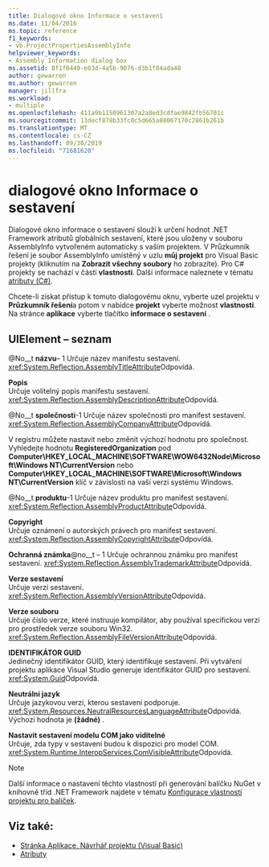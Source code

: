 ```yaml
---
title: Dialogové okno Informace o sestavení
ms.date: 11/04/2016
ms.topic: reference
f1_keywords:
- vb.ProjectPropertiesAssemblyInfo
helpviewer_keywords:
- Assembly Information dialog box
ms.assetid: 8f1f6449-e03d-4a5b-9076-d3b1f84ada48
author: gewarren
ms.author: gewarren
manager: jillfra
ms.workload:
- multiple
ms.openlocfilehash: 411a9b1150961307a2a8ed3cdfae9842fb56701c
ms.sourcegitcommit: 13decf878b33fc0c5d665a88067170c2861b261b
ms.translationtype: MT
ms.contentlocale: cs-CZ
ms.lasthandoff: 09/30/2019
ms.locfileid: "71681620"
---
```

# <a name="assembly-information-dialog-box"></a>dialogové okno Informace o sestavení

Dialogové okno informace o sestavení slouží k určení hodnot .NET Framework atributů globálních sestavení, které jsou uloženy v souboru AssemblyInfo vytvořeném automaticky s vaším projektem. V Průzkumník řešení je soubor AssemblyInfo umístěný v uzlu **můj projekt** pro Visual Basic projekty (kliknutím na **Zobrazit všechny soubory** ho zobrazíte). Pro C# projekty se nachází v části **vlastnosti**. Další informace naleznete v tématu [atributy (C#)](/dotnet/csharp/programming-guide/concepts/attributes/index).

Chcete-li získat přístup k tomuto dialogovému oknu, vyberte uzel projektu v **Průzkumník řešení**a potom v nabídce **projekt** vyberte možnost **vlastnosti**. Na stránce **aplikace** vyberte tlačítko **informace o sestavení** .

## <a name="uielement-list"></a>UIElement – seznam

@No__t **názvu**– 1
Určuje název manifestu sestavení. <xref:System.Reflection.AssemblyTitleAttribute>Odpovídá.

**Popis**\
Určuje volitelný popis manifestu sestavení. <xref:System.Reflection.AssemblyDescriptionAttribute>Odpovídá.

@No__t **společnosti**-1
Určuje název společnosti pro manifest sestavení. <xref:System.Reflection.AssemblyCompanyAttribute>Odpovídá.

V registru můžete nastavit nebo změnit výchozí hodnotu pro společnost. Vyhledejte hodnotu **RegisteredOrganization** pod **Computer\HKEY_LOCAL_MACHINE\SOFTWARE\WOW6432Node\Microsoft\Windows NT\CurrentVersion** nebo **Computer\HKEY_LOCAL_MACHINE\SOFTWARE\Microsoft\Windows NT\CurrentVersion** klíč v závislosti na vaší verzi systému Windows.

@No__t **produktu**-1
Určuje název produktu pro manifest sestavení. <xref:System.Reflection.AssemblyProductAttribute>Odpovídá.

**Copyright**\
Určuje oznámení o autorských právech pro manifest sestavení. <xref:System.Reflection.AssemblyCopyrightAttribute>Odpovídá.

**Ochranná známka**@no__t – 1
Určuje ochrannou známku pro manifest sestavení. <xref:System.Reflection.AssemblyTrademarkAttribute>Odpovídá.

**Verze sestavení**\
Určuje verzi sestavení. <xref:System.Reflection.AssemblyVersionAttribute>Odpovídá.

**Verze souboru**\
Určuje číslo verze, které instruuje kompilátor, aby používal specifickou verzi pro prostředek verze souboru Win32. <xref:System.Reflection.AssemblyFileVersionAttribute>Odpovídá.

**IDENTIFIKÁTOR GUID**\
Jedinečný identifikátor GUID, který identifikuje sestavení. Při vytváření projektu aplikace Visual Studio generuje identifikátor GUID pro sestavení. <xref:System.Guid>Odpovídá.

**Neutrální jazyk**\
Určuje jazykovou verzi, kterou sestavení podporuje. <xref:System.Resources.NeutralResourcesLanguageAttribute>Odpovídá. Výchozí hodnota je **(žádné)** .

**Nastavit sestavení modelu COM jako viditelné**\
Určuje, zda typy v sestavení budou k dispozici pro model COM. <xref:System.Runtime.InteropServices.ComVisibleAttribute>Odpovídá.

> [!NOTE]
> Další informace o nastavení těchto vlastností při generování balíčku NuGet v knihovně tříd .NET Framework najdete v tématu [Konfigurace vlastností projektu pro balíček](/nuget/quickstart/create-and-publish-a-package-using-visual-studio-net-framework#configure-project-properties-for-the-package).

## <a name="see-also"></a>Viz také:

- [Stránka Aplikace, Návrhář projektu (Visual Basic)](../../ide/reference/application-page-project-designer-visual-basic.md)
- [Atributy](https://msdn.microsoft.com/Library/ae334cee-d96c-4243-a5e3-06dd7fcaf205)
